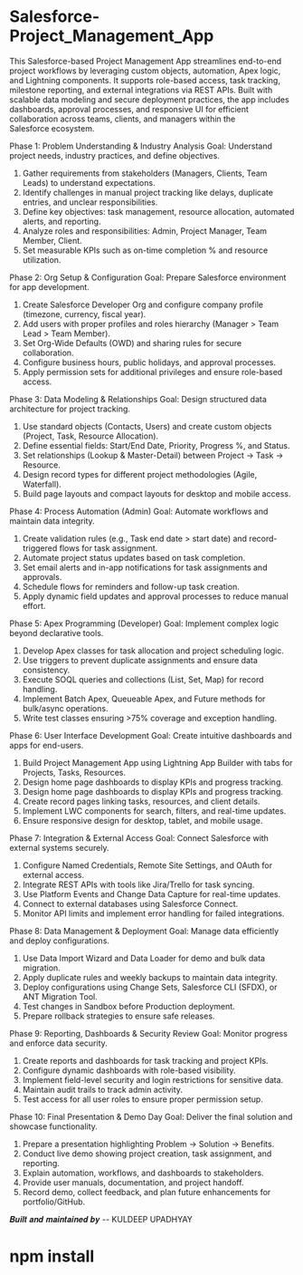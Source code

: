# Salesforce-Project_Management_App
This Salesforce-based Project Management App streamlines end-to-end project workflows by leveraging custom objects, automation, Apex logic, and Lightning components. It supports role-based access, task tracking, milestone reporting, and external integrations via REST APIs. Built with scalable data modeling and secure deployment practices, the app includes dashboards, approval processes, and responsive UI for efficient collaboration across teams, clients, and managers within the Salesforce ecosystem.

Phase 1: Problem Understanding & Industry Analysis
Goal: Understand project needs, industry practices, and define objectives.
1. Gather requirements from stakeholders (Managers, Clients, Team Leads) to understand expectations.
2. Identify challenges in manual project tracking like delays, duplicate entries, and unclear responsibilities.
3. Define key objectives: task management, resource allocation, automated alerts, and reporting.
4. Analyze roles and responsibilities: Admin, Project Manager, Team Member, Client.
5. Set measurable KPIs such as on-time completion % and resource utilization.

Phase 2: Org Setup & Configuration
Goal: Prepare Salesforce environment for app development.
1. Create Salesforce Developer Org and configure company profile (timezone, currency, fiscal year).
2. Add users with proper profiles and roles hierarchy (Manager > Team Lead > Team Member).
3. Set Org-Wide Defaults (OWD) and sharing rules for secure collaboration.
4. Configure business hours, public holidays, and approval processes.
5. Apply permission sets for additional privileges and ensure role-based access.

Phase 3: Data Modeling & Relationships
Goal: Design structured data architecture for project tracking.
1. Use standard objects (Contacts, Users) and create custom objects (Project, Task, Resource Allocation).
2. Define essential fields: Start/End Date, Priority, Progress %, and Status.
3. Set relationships (Lookup & Master-Detail) between Project → Task → Resource.
4. Design record types for different project methodologies (Agile, Waterfall).
5. Build page layouts and compact layouts for desktop and mobile access.

Phase 4: Process Automation (Admin)
Goal: Automate workflows and maintain data integrity.
1. Create validation rules (e.g., Task end date > start date) and record-triggered flows for task assignment.
2. Automate project status updates based on task completion.
3. Set email alerts and in-app notifications for task assignments and approvals.
4. Schedule flows for reminders and follow-up task creation.
5. Apply dynamic field updates and approval processes to reduce manual effort.

Phase 5: Apex Programming (Developer)
Goal: Implement complex logic beyond declarative tools.
1. Develop Apex classes for task allocation and project scheduling logic.
2. Use triggers to prevent duplicate assignments and ensure data consistency.
3. Execute SOQL queries and collections (List, Set, Map) for record handling.
4. Implement Batch Apex, Queueable Apex, and Future methods for bulk/async operations.
5. Write test classes ensuring >75% coverage and exception handling.

Phase 6: User Interface Development
Goal: Create intuitive dashboards and apps for end-users.
1. Build Project Management App using Lightning App Builder with tabs for Projects, Tasks, Resources.
2. Design home page dashboards to display KPIs and progress tracking.
2. Design home page dashboards to display KPIs and progress tracking.
3. Create record pages linking tasks, resources, and client details.
4. Implement LWC components for search, filters, and real-time updates.
5. Ensure responsive design for desktop, tablet, and mobile usage.

Phase 7: Integration & External Access
Goal: Connect Salesforce with external systems securely.
1. Configure Named Credentials, Remote Site Settings, and OAuth for external access.
2. Integrate REST APIs with tools like Jira/Trello for task syncing.
3. Use Platform Events and Change Data Capture for real-time updates.
4. Connect to external databases using Salesforce Connect.
5. Monitor API limits and implement error handling for failed integrations.

Phase 8: Data Management & Deployment
Goal: Manage data efficiently and deploy configurations.
1. Use Data Import Wizard and Data Loader for demo and bulk data migration.
2. Apply duplicate rules and weekly backups to maintain data integrity.
3. Deploy configurations using Change Sets, Salesforce CLI (SFDX), or ANT Migration Tool.
4. Test changes in Sandbox before Production deployment.
5. Prepare rollback strategies to ensure safe releases.

Phase 9: Reporting, Dashboards & Security Review
Goal: Monitor progress and enforce data security.
1. Create reports and dashboards for task tracking and project KPIs.
2. Configure dynamic dashboards with role-based visibility.
3. Implement field-level security and login restrictions for sensitive data.
4. Maintain audit trails to track admin activity.
5. Test access for all user roles to ensure proper permission setup.

Phase 10: Final Presentation & Demo Day
Goal: Deliver the final solution and showcase functionality.
1. Prepare a presentation highlighting Problem → Solution → Benefits.
2. Conduct live demo showing project creation, task assignment, and reporting.
3. Explain automation, workflows, and dashboards to stakeholders.
4. Provide user manuals, documentation, and project handoff.
5. Record demo, collect feedback, and plan future enhancements for portfolio/GitHub.



𝑩𝒖𝒊𝒍𝒕 𝒂𝒏𝒅 𝒎𝒂𝒊𝒏𝒕𝒂𝒊𝒏𝒆𝒅 𝒃𝒚 -- KULDEEP UPADHYAY


# npm install


